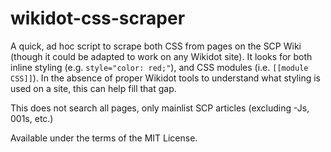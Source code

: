 # wikidot-css-scraper

A quick, ad hoc script to scrape both CSS from pages on the SCP Wiki (though it could be adapted to work on any Wikidot site). It looks for both inline styling (e.g. `style="color: red;"`), and CSS modules (i.e. `[[module CSS]]`). In the absence of proper Wikidot tools to understand what styling is used on a site, this can help fill that gap.

This does not search all pages, only mainlist SCP articles (excluding -Js, 001s, etc.)

Available under the terms of the MIT License.
